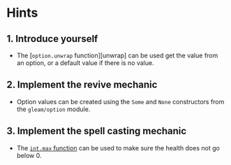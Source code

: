# Hints

## 1. Introduce yourself

- The [`option.unwrap` function][unwrap] can be used get the value from an option, or a default value if there is no value.

## 2. Implement the revive mechanic

- Option values can be created using the `Some` and `None` constructors from the `gleam/option` module.

## 3. Implement the spell casting mechanic

- The [`int.max` function][max] can be used to make sure the health does not go below 0.

[max]: https://hexdocs.pm/gleam_stdlib/gleam/int.html#max